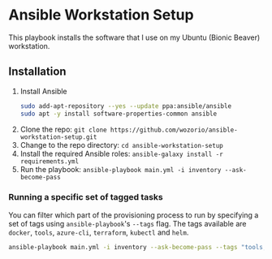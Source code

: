 # Ansible Workstation Setup
This playbook installs the software that I use on my Ubuntu (Bionic Beaver) workstation.

## Installation
1. Install Ansible
    ```bash
    sudo add-apt-repository --yes --update ppa:ansible/ansible
    sudo apt -y install software-properties-common ansible
    ```
1. Clone the repo: `git clone https://github.com/wozorio/ansible-workstation-setup.git`
1. Change to the repo directory: `cd ansible-workstation-setup`
1. Install the required Ansible roles: `ansible-galaxy install -r requirements.yml`
3. Run the playbook: `ansible-playbook main.yml -i inventory --ask-become-pass`

### Running a specific set of tagged tasks

You can filter which part of the provisioning process to run by specifying a set of tags using `ansible-playbook`'s `--tags` flag. The tags available are `docker`, `tools`, `azure-cli`, `terraform`, `kubectl` and `helm`.

```bash
ansible-playbook main.yml -i inventory --ask-become-pass --tags "tools,terraform"
```
